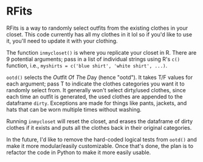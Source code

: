 # RFits
RFits is a way to randomly select outfits from the existing clothes in your closet. This code currently has all my clothes in it lol so if you'd like to use it, you'll need to update it with your clothing.

The function `inmycloset()` is where you replicate your closet in R. There are 9 potential arguments; pass in a list of individual strings using R's `c()` function, i.e., `myshirts = c('blue shirt', 'white shirt', ...)`.

`ootd()` selects the *O*utfit *O*f *T*he *D*ay (hence "ootd"). It takes T/F values for each argument; pass T to indicate the clothes categories you want it to randomly select from. It generally won't select dirty/used clothes, since each time an outfit is generated, the used clothes are appended to the dataframe `dirty`. Exceptions are made for things like pants, jackets, and hats that can be worn multiple times without washing. 

Running `inmycloset` will reset the closet, and erases the dataframe of dirty clothes if it exists and puts all the clothes back in their original categories. 

In the future, I'd like to remove the hard-coded logical tests from `ootd()` and make it more modular/easily customizable. Once that's done, the plan is to refactor the code in Python to make it more easily usable.
